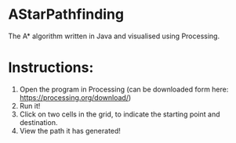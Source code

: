 # AStarPathfinding
 The A* algorithm written in Java and visualised using Processing.

# Instructions:
1. Open the program in Processing (can be downloaded form here: https://processing.org/download/)
2. Run it!
3. Click on two cells in the grid, to indicate the starting point and destination.
4. View the path it has generated!
